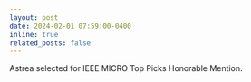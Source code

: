 ```yaml
---
layout: post
date: 2024-02-01 07:59:00-0400
inline: true
related_posts: false
---
```


Astrea selected for IEEE MICRO Top Picks Honorable Mention.